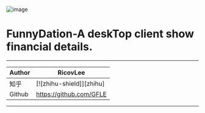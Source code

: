 ![image](https://github.com/GFLEE/FunnyDation/blob/master/FunnyDation.Client.Wpf/favicon.ico)

# FunnyDation-A deskTop client show financial details.
****
	
|Author|RicovLee|
|---|---
|知乎|[![zhihu-shield]][zhihu]
|Github|https://github.com/GFLE


****
 

